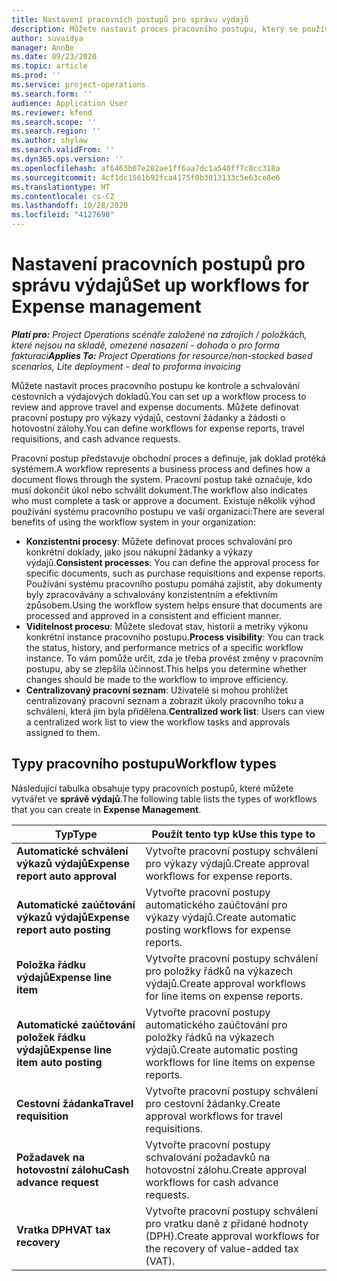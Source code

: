 ```yaml
---
title: Nastavení pracovních postupů pro správu výdajů
description: Můžete nastavit proces pracovního postupu, který se používá ke kontrole a schvalování cestovních a výdajových dokladů.
author: suvaidya
manager: AnnBe
ms.date: 09/23/2020
ms.topic: article
ms.prod: ''
ms.service: project-operations
ms.search.form: ''
audience: Application User
ms.reviewer: kfend
ms.search.scope: ''
ms.search.region: ''
ms.author: shylaw
ms.search.validFrom: ''
ms.dyn365.ops.version: ''
ms.openlocfilehash: af6463b07e282ae1ff6aa7dc1a540ff7c8cc318a
ms.sourcegitcommit: 4cf1dc1561b92fca4175f0b3813133c5e63ce8e6
ms.translationtype: HT
ms.contentlocale: cs-CZ
ms.lasthandoff: 10/28/2020
ms.locfileid: "4127690"
---
```

# <a name="set-up-workflows-for-expense-management"></a><span data-ttu-id="22dc5-103">Nastavení pracovních postupů pro správu výdajů</span><span class="sxs-lookup"><span data-stu-id="22dc5-103">Set up workflows for Expense management</span></span>

<span data-ttu-id="22dc5-104">_**Platí pro:** Project Operations scénáře založené na zdrojích / položkách, které nejsou na skladě, omezené nasazení - dohoda o pro forma fakturaci_</span><span class="sxs-lookup"><span data-stu-id="22dc5-104">_**Applies To:** Project Operations for resource/non-stocked based scenarios, Lite deployment - deal to proforma invoicing_</span></span>

<span data-ttu-id="22dc5-105">Můžete nastavit proces pracovního postupu ke kontrole a schvalování cestovních a výdajových dokladů.</span><span class="sxs-lookup"><span data-stu-id="22dc5-105">You can set up a workflow process to review and approve travel and expense documents.</span></span> <span data-ttu-id="22dc5-106">Můžete definovat pracovní postupy pro výkazy výdajů, cestovní žádanky a žádosti o hotovostní zálohy.</span><span class="sxs-lookup"><span data-stu-id="22dc5-106">You can define workflows for expense reports, travel requisitions, and cash advance requests.</span></span>

<span data-ttu-id="22dc5-107">Pracovní postup představuje obchodní proces a definuje, jak doklad protéká systémem.</span><span class="sxs-lookup"><span data-stu-id="22dc5-107">A workflow represents a business process and defines how a document flows through the system.</span></span> <span data-ttu-id="22dc5-108">Pracovní postup také označuje, kdo musí dokončit úkol nebo schválit dokument.</span><span class="sxs-lookup"><span data-stu-id="22dc5-108">The workflow also indicates who must complete a task or approve a document.</span></span> <span data-ttu-id="22dc5-109">Existuje několik výhod používání systému pracovního postupu ve vaší organizaci:</span><span class="sxs-lookup"><span data-stu-id="22dc5-109">There are several benefits of using the workflow system in your organization:</span></span>

- <span data-ttu-id="22dc5-110">**Konzistentní procesy**: Můžete definovat proces schvalování pro konkrétní doklady, jako jsou nákupní žádanky a výkazy výdajů.</span><span class="sxs-lookup"><span data-stu-id="22dc5-110">**Consistent processes**: You can define the approval process for specific documents, such as purchase requisitions and expense reports.</span></span> <span data-ttu-id="22dc5-111">Používání systému pracovního postupu pomáhá zajistit, aby dokumenty byly zpracovávány a schvalovány konzistentním a efektivním způsobem.</span><span class="sxs-lookup"><span data-stu-id="22dc5-111">Using the workflow system helps ensure that documents are processed and approved in a consistent and efficient manner.</span></span>
- <span data-ttu-id="22dc5-112">**Viditelnost procesu**: Můžete sledovat stav, historii a metriky výkonu konkrétní instance pracovního postupu.</span><span class="sxs-lookup"><span data-stu-id="22dc5-112">**Process visibility**: You can track the status, history, and performance metrics of a specific workflow instance.</span></span> <span data-ttu-id="22dc5-113">To vám pomůže určit, zda je třeba provést změny v pracovním postupu, aby se zlepšila účinnost.</span><span class="sxs-lookup"><span data-stu-id="22dc5-113">This helps you determine whether changes should be made to the workflow to improve efficiency.</span></span>
- <span data-ttu-id="22dc5-114">**Centralizovaný pracovní seznam**: Uživatelé si mohou prohlížet centralizovaný pracovní seznam a zobrazit úkoly pracovního toku a schválení, která jim byla přidělena.</span><span class="sxs-lookup"><span data-stu-id="22dc5-114">**Centralized work list**: Users can view a centralized work list to view the workflow tasks and approvals assigned to them.</span></span> 

## <a name="workflow-types"></a><span data-ttu-id="22dc5-115">Typy pracovního postupu</span><span class="sxs-lookup"><span data-stu-id="22dc5-115">Workflow types</span></span>

<span data-ttu-id="22dc5-116">Následující tabulka obsahuje typy pracovních postupů, které můžete vytvářet ve **správě výdajů**.</span><span class="sxs-lookup"><span data-stu-id="22dc5-116">The following table lists the types of workflows that you can create in **Expense Management**.</span></span>


|              <span data-ttu-id="22dc5-117"><strong>Typ</strong></span><span class="sxs-lookup"><span data-stu-id="22dc5-117"><strong>Type</strong></span></span>              |                   <span data-ttu-id="22dc5-118"><strong>Použít tento typ k</strong></span><span class="sxs-lookup"><span data-stu-id="22dc5-118"><strong>Use this type to</strong></span></span>                   |
|-------------------------------------------------|-----------------------------------------------------------------------|
|   <span data-ttu-id="22dc5-119"><strong>Automatické schválení výkazů výdajů</strong></span><span class="sxs-lookup"><span data-stu-id="22dc5-119"><strong>Expense report auto approval</strong></span></span> |            <span data-ttu-id="22dc5-120">Vytvořte pracovní postupy schválení pro výkazy výdajů.</span><span class="sxs-lookup"><span data-stu-id="22dc5-120">Create approval workflows for expense reports.</span></span>             |
|  <span data-ttu-id="22dc5-121"><strong>Automatické zaúčtování výkazů výdajů</strong></span><span class="sxs-lookup"><span data-stu-id="22dc5-121"><strong>Expense report auto posting</strong></span></span>   |        <span data-ttu-id="22dc5-122">Vytvořte pracovní postupy automatického zaúčtování pro výkazy výdajů.</span><span class="sxs-lookup"><span data-stu-id="22dc5-122">Create automatic posting workflows for expense reports.</span></span>        |
|       <span data-ttu-id="22dc5-123"><strong>Položka řádku výdajů</strong></span><span class="sxs-lookup"><span data-stu-id="22dc5-123"><strong>Expense line item</strong></span></span>        |     <span data-ttu-id="22dc5-124">Vytvořte pracovní postupy schválení pro položky řádků na výkazech výdajů.</span><span class="sxs-lookup"><span data-stu-id="22dc5-124">Create approval workflows for line items on expense reports.</span></span>      |
| <span data-ttu-id="22dc5-125"><strong>Automatické zaúčtování položek řádku výdajů</strong></span><span class="sxs-lookup"><span data-stu-id="22dc5-125"><strong>Expense line item auto posting</strong></span></span> | <span data-ttu-id="22dc5-126">Vytvořte pracovní postupy automatického zaúčtování pro položky řádků na výkazech výdajů.</span><span class="sxs-lookup"><span data-stu-id="22dc5-126">Create automatic posting workflows for line items on expense reports.</span></span> |
|       <span data-ttu-id="22dc5-127"><strong>Cestovní žádanka</strong></span><span class="sxs-lookup"><span data-stu-id="22dc5-127"><strong>Travel requisition</strong></span></span>       |          <span data-ttu-id="22dc5-128">Vytvořte pracovní postupy schválení pro cestovní žádanky.</span><span class="sxs-lookup"><span data-stu-id="22dc5-128">Create approval workflows for travel requisitions.</span></span>           |
|      <span data-ttu-id="22dc5-129"><strong>Požadavek na hotovostní zálohu</strong></span><span class="sxs-lookup"><span data-stu-id="22dc5-129"><strong>Cash advance request</strong></span></span>      |         <span data-ttu-id="22dc5-130">Vytvořte pracovní postupy schvalování požadavků na hotovostní zálohu.</span><span class="sxs-lookup"><span data-stu-id="22dc5-130">Create approval workflows for cash advance requests.</span></span>          |
|        <span data-ttu-id="22dc5-131"><strong>Vratka DPH</strong></span><span class="sxs-lookup"><span data-stu-id="22dc5-131"><strong>VAT tax recovery</strong></span></span>        | <span data-ttu-id="22dc5-132">Vytvořte pracovní postupy schválení pro vratku daně z přidané hodnoty (DPH).</span><span class="sxs-lookup"><span data-stu-id="22dc5-132">Create approval workflows for the recovery of value-added tax (VAT).</span></span>  |
